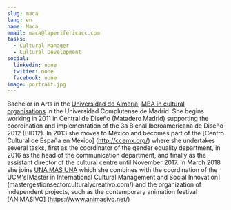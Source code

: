 ```yaml
---
slug: maca
lang: en
name: Maca
email: maca@laperifericacc.com
tasks:
  - Cultural Manager
  - Cultural Development
social:
  linkedin: none
  twitter: none
  facebook: none
image: portrait.jpg
---
```


Bachelor in Arts in the [Universidad de Almería](https://www.ual.es/), [MBA in cultural organisations](http://www.mbagestioncultural.es/) in the Universidad Complutense de Madrid. She begins working in 2011 in Central de Diseño
(Matadero Madrid) supporting the coordination and implementation of the 3a Bienal
Iberoamericana de Diseño 2012 (BID12). In 2013 she moves to México and becomes
part of the [Centro Cultural de España en México] (http://ccemx.org/) where she undertakes several
tasks, first as the coordinator of the gender equality department, in 2016 as the
head of the communication department, and finally as the assistant director of the
cultural centre until November 2017. In March 2018 she joins [UNA MÁS UNA](https://unamasuna.com/) which she combines with the coordination of the UCM's[Master in International Cultural Management and Social Innovation] (mastergestionsectorculturalycreativo.com/) and the organization of independent projects, such as the contemporary animation festival [ANIMASIVO] (https://www.animasivo.net/)
